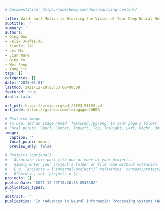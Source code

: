 ```yaml
---
# Documentation: https://wowchemy.com/docs/managing-content/

title: Watch out! Motion is Blurring the Vision of Your Deep Neural Networks
subtitle: ''
summary: ''
authors:
- Qing Guo
- Felix Juefei-Xu
- Xiaofei Xie
- Lei Ma
- Jian Wang
- Bing Yu
- Wei Feng
- Yang Liu
tags: []
categories: []
date: '2020-01-01'
lastmod: 2021-12-28T23:53:00+08:00
featured: true
draft: false

url_pdf: https://arxiv.org/pdf/2002.03500.pdf
url_code: https://github.com/tsingqguo/ABBA

# Featured image
# To use, add an image named `featured.jpg/png` to your page's folder.
# Focal points: Smart, Center, TopLeft, Top, TopRight, Left, Right, BottomLeft, Bottom, BottomRight.
image:
  caption: ''
  focal_point: Smart
  preview_only: false

# Projects (optional).
#   Associate this post with one or more of your projects.
#   Simply enter your project's folder or file name without extension.
#   E.g. `projects = ["internal-project"]` references `content/project/deep-learning/index.md`.
#   Otherwise, set `projects = []`.
projects: []
publishDate: '2021-12-19T15:28:35.053838Z'
publication_types:
- '1'
abstract: ''
publication: 'In *Advances in Neural Information Processing Systems (NeurIPS)*'
---
```

